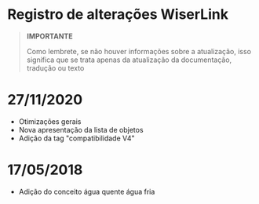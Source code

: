 # Registro de alterações WiserLink

>**IMPORTANTE**
>
>Como lembrete, se não houver informações sobre a atualização, isso significa que se trata apenas da atualização da documentação, tradução ou texto

# 27/11/2020

- Otimizações gerais
- Nova apresentação da lista de objetos
- Adição da tag "compatibilidade V4"

# 17/05/2018

- Adição do conceito água quente água fria
